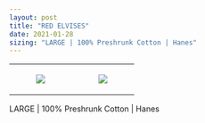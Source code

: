 ```yaml
---
layout: post
title: "RED ELVISES"
date: 2021-01-28
sizing: "LARGE | 100% Preshrunk Cotton | Hanes"
---
```




<table style="width:100%;"><tr><td style="vertical-align:top;">
      <figure class="tmblr-full" data-orig-height="2048" data-orig-width="1365" data-orig-src="https://concertshirts.netlify.app/shirts/0267/0267-01.jpg"><img src="https://64.media.tumblr.com/3b7ecb08183913afb53f3332f9eaddc8/e73cb5d2417da427-ee/s540x810/8ebb31c4bf394d71f8c7a0a1057d0e9d99f4da5c.jpg" data-orig-height="2048" data-orig-width="1365" data-orig-src="https://concertshirts.netlify.app/shirts/0267/0267-01.jpg"/></figure></td>
    <td style="vertical-align:top;">
      <figure class="tmblr-full" data-orig-height="2048" data-orig-width="1365" data-orig-src="https://concertshirts.netlify.app/shirts/0267/0267-02.jpg"><img src="https://64.media.tumblr.com/5f8ffdb5345a3fe21ddd23f31bf4660b/e73cb5d2417da427-35/s540x810/bfd797e24c06bc90ec5d8808b32cf936ab173ae2.jpg" data-orig-height="2048" data-orig-width="1365" data-orig-src="https://concertshirts.netlify.app/shirts/0267/0267-02.jpg"/></figure></td>
  </tr></table><p>
  LARGE | 100% Preshrunk Cotton | Hanes
</p>
